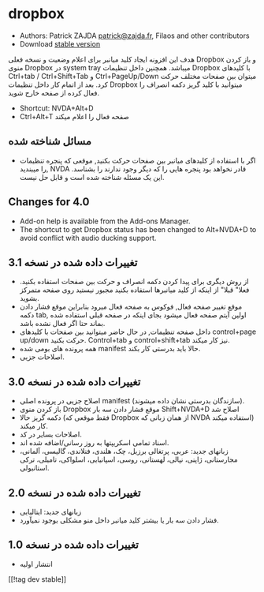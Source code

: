 # dropbox #

* Authors: Patrick ZAJDA <patrick@zajda.fr>, Filaos and other contributors
* Download [stable version][1]

هدف این افزونه ایجاد کلید میانبر برای اعلام وضعیت و نسخه فعلی Dropbox و باز
کردن منوی Dropbox در system tray میباشد. همچنین داخل تنظیمات Dropbox با
کلیدهای Ctrl+tab / Ctrl+Shift+Tab و Ctrl+PageUp/Down میتوان بین صفحات مختلف
حرکت کرد. بعد از اتمام کار داخل تنظیمات Dropbox میتوانید با کلید گریز دکمه
انصراف را فعال کرده از صفحه خارج شوید.

* Shortcut: NVDA+Alt+D
* Ctrl+Alt+T صفحه فعال را اعلام میکند

## مسائل شناخته شده ##

* اگر با استفاده از کلیدهای میانبر بین صفحات حرکت بکنید, موقعی که پنجره تنظیمات را میبندید, NVDA قادر نخواهد بود پنجره هایی را که دیگر وجود ندارند را بشناسد.
این یک مسئله شناخته شده است و قابل حل نیست.


## Changes for 4.0 ##

* Add-on help is available from the Add-ons Manager.
* The shortcut to get Dropbox status has been changed to Alt+NVDA+D to avoid
  conflict with audio ducking support.

## تغییرات داده شده در نسخه 3.1 ##

* از روش دیگری برای پیدا کردن دکمه انصراف و حرکت بین صفحات استفاده
  بکنید. فعلا" قبلا" از اینکه از کلید میانبرها استفاده بکنید مجبور نیستید
  روی صفحه متمرکز بشوید.
* موقع تغییر صفحه فعال, فوکوس به صفحه فعال میرود بنابراین موقع فشار دادن
  دکمه tab, اولین آیتم صفحه فعال میشود بجای اینکه در صفحه قبلی استفاده شده
  بماند حتا اگر فعال نشده باشد.
* داخل صفحه تنظیمات, در حال حاضر میتوانید بین صفحات با کلیدهای control+page
  up/down حرکت بکنید. Control+tab و control+shift+tab نیز کار میکند.
* همه پرونده های بومی شده manifest حالا باید بدرستی کار بکند.
* اصلاحات جزیى.

## تغییرات داده شده در نسخه 3.0 ##

* اصلاح جزیى در پرونده اصلی manifest (سازندگان بدرستی نشان داده میشوند).
* باز کردن منوی Dropbox موقع فشار دادن سه بار Shift+NVDA+D اصلاح شد
* دکمه گریز حالا (فقط موقعی که Dropbox از همان زبانی که NVDA استفاده میکند)
  کار میکند.
* اصلاحات بسایر در کد.
* اسناد تمامی اسکریپتها به روز رسانی/اضافه شده اند.
* زبانهای جدید: عربی، پرتغالی برزیل، چک، هلندی، فنلاندی، گالیسی، آلمانی،
  مجارستانی، ژاپنی، نپالی، لهستانی، روسی، اسپانیایی، اسلواکی، تامیلی، ترکی
  استانبولی.

## تغییرات داده شده در نسخه 2.0 ##

* زبانهای جدید: ایتالیایی
* فشار دادن سه بار یا بیشتر کلید میانبر داخل منو مشکلی بوجود نمیآورد.

## تغییرات داده شده در نسخه 1.0 ##

* انتشار اولیه

[[!tag dev stable]]

[1]: https://addons.nvda-project.org/files/get.php?file=dx
